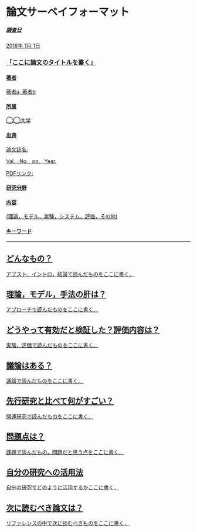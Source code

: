 # 論文サーベイフォーマット

##### <u>調査日
2018年 1月 1日

### 「ここに論文のタイトルを書く」

#### <u>著者
著者a, 著者b

#### <u>所属
◯◯大学

#### <u>出典
論文誌名:

Val. , No. , pp. , Year.

PDFリンク:

#### <u>研究分野

#### <u>内容
(理論，モデル，実験，システム，評価，その他)

#### <u>キーワード

---

## <u>どんなもの？
アブスト，イントロ，結論で読んだものをここに書く．

## <u>理論，モデル，手法の肝は？
アプローチで読んだものをここに書く．

## <u>どうやって有効だと検証した？評価内容は？
実験，評価で読んだものをここに書く．

## <u>議論はある？
議論で読んだものをここに書く．

## <u>先行研究と比べて何がすごい？
関連研究で読んだものをここに書く．

## <u>問題点は？
課題で読んだもの，問題だと思う点をここに書く．

## <u>自分の研究への活用法
自分の研究でどのように活用するかここに書く．

## <u>次に読むべき論文は？
リファレンスの中で次に読むべきものをここに書く．
